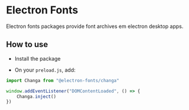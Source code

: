 # Electron Fonts

Electron fonts packages provide font archives em electron desktop apps.

## How to use

* Install the package

* On your `preload.js`, add:

```ts
import Changa from "@electron-fonts/changa"

window.addEventListener("DOMContentLoaded", () => {
    Changa.inject()
})
```